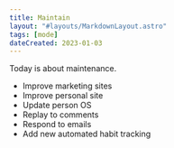 ```yaml
---
title: Maintain
layout: "#layouts/MarkdownLayout.astro"
tags: [mode]
dateCreated: 2023-01-03
---
```


Today is about maintenance.

- Improve marketing sites
- Improve personal site
- Update person OS
- Replay to comments
- Respond to emails
- Add new automated habit tracking
